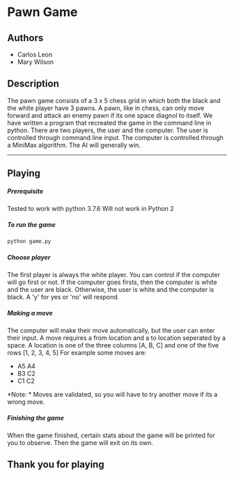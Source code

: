 # Pawn Game

## Authors
- Carlos Leon
- Mary Wilson

## Description
The pawn game consists of a 3 x 5 chess grid in which both the black and the white player have 3 pawns.
A pawn, like in chess, can only move forward and attack an enemy pawn if its one space diagnol to itself.
We have written a program that recreated the game in the command line in python.
There are two players, the user and the computer. The user is controlled through command line input.
The computer is controlled through a MiniMax algorithm. The AI will generally win.

***

## Playing
##### Prerequisite
Tested to work with python 3.7.6
Will not work in Python 2 

##### To run the game
```python
python game.py
```

##### Choose player
The first player is always the white player. You can control if the computer will go first or not.
If the computer goes firsts, then the computer is white and the user are black.
Otherwise, the user is white and the computer is black. A 'y' for yes or 'no' will respond.

##### Making a move
The computer will make their move automatically, but the user can enter their input.
A move requires a from location and a to location seperated by a space.
A location is one of the three columns [A, B, C] and one of the five rows [1, 2, 3, 4, 5]
For example some moves are:
- A5 A4
- B3 C2
- C1 C2

*Note: * Moves are validated, so you will have to try another move if its a wrong move.

##### Finishing the game
When the game finished, certain stats about the game will be printed for you to observe.
Then the game will exit on its own.


## Thank you for playing
